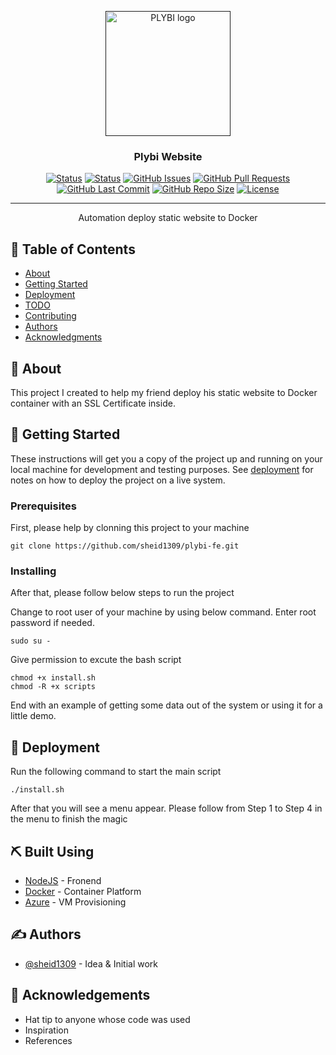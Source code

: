 <p align="center">
  <a href="" rel="noopener">
 <img width=200px height=200px src="https://i.imgur.com/VBInytZ.jpg" alt="PLYBI logo"></a>
</p>

<h3 align="center">Plybi Website</h3>

<div align="center">

[![Status](https://img.shields.io/website?url=https%3A%2F%2Fplybi.pierrecardinvn.com)](https://img.shields.io/website?url=https%3A%2F%2Fplybi.pierrecardinvn.com) 
[![Status](https://img.shields.io/badge/status-active-success.svg)]() 
[![GitHub Issues](https://img.shields.io/github/issues/sheid1309/plybi-fe)](https://github.com/sheid1309/plybi-fe/issues)
[![GitHub Pull Requests](https://img.shields.io/github/issues-pr/sheid1309/plybi-fe)](https://github.com/sheid1309/plybi-fe/pulls)
[![GitHub Last Commit](https://img.shields.io/github/last-commit/sheid1309/plybi-fe)](https://github.com/sheid1309/plybi-fe/commits)
[![GitHub Repo Size](https://img.shields.io/github/repo-size/sheid1309/plybi-fe)]()
[![License](https://img.shields.io/badge/license-MIT-blue.svg)](/LICENSE)
</div>

---

<p align="center"> Automation deploy static website to Docker
    <br> 
</p>

## 📝 Table of Contents
- [About](#about)
- [Getting Started](#getting_started)
- [Deployment](#deployment)
- [TODO](../TODO.md)
- [Contributing](../CONTRIBUTING.md)
- [Authors](#authors)
- [Acknowledgments](#acknowledgement)

## 🧐 About <a name = "about"></a>
This project I created to help my friend deploy his static website to Docker container with an SSL Certificate inside. 

## 🏁 Getting Started <a name = "getting_started"></a>
These instructions will get you a copy of the project up and running on your local machine for development and testing purposes. See [deployment](#deployment) for notes on how to deploy the project on a live system.

### Prerequisites
First, please help by clonning this project to your machine

```
git clone https://github.com/sheid1309/plybi-fe.git
```

### Installing
After that, please follow below steps to run the project

Change to root user of your machine by using below command. Enter root password if needed.

```
sudo su -
```

Give permission to excute the bash script

```
chmod +x install.sh
chmod -R +x scripts
```

End with an example of getting some data out of the system or using it for a little demo.

<!-- ## 🔧 Running the tests <a name = "tests"></a>
Explain how to run the automated tests for this system.

### Break down into end to end tests
Explain what these tests test and why

```
Give an example
```

### And coding style tests
Explain what these tests test and why

```
Give an example
``` -->

<!-- ## 🎈 Usage <a name="usage"></a>
Add notes about how to use the system. -->

## 🚀 Deployment <a name = "deployment"></a>
Run the following command to start the main script

```
./install.sh
```

After that you will see a menu appear. Please follow from Step 1 to Step 4 in the menu to finish the magic
## ⛏️ Built Using <a name = "built_using"></a>
- [NodeJS](https://nodejs.org/en/) - Fronend
- [Docker](https://www.docker.com/) - Container Platform
- [Azure](https://azure.microsoft.com/en-us/) - VM Provisioning

## ✍️ Authors <a name = "authors"></a>
- [@sheid1309](https://github.com/sheid1309) - Idea & Initial work

## 🎉 Acknowledgements <a name = "acknowledgement"></a>
- Hat tip to anyone whose code was used
- Inspiration
- References